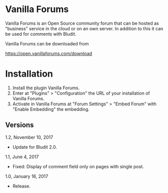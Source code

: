 Vanilla Forums
==============

Vanilla Forums is an Open Source community forum that can be hosted as "business" service in the cloud or on an own server. In addition to this it can be used for comments with Bludit.

Vanilla Forums can be downloaded from

https://open.vanillaforums.com/download

Installation
============

1) Install the plugin Vanilla Forums.
2) Enter at "Plugins" > "Configuration" the URL of your installation of Vanilla Forums.
3) Activate in Vanilla Forums at "Forum Settings" > "Embed Forum" with "Enable Embedding" the embedding.

Versions
--------

1.2, November 10, 2017
- Update for Bludit 2.0.

1.1, June 4, 2017
- Fixed: Display of comment field only on pages with single post.

1.0, January 16, 2017
- Release.
